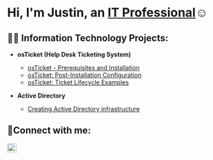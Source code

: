 <h1>Hi, I'm Justin, an <a href="https://linkedin.com/in/justin-sampson-721041373">IT Professional</a>☺</h1>

<h2>👨‍💻 Information Technology Projects:</h2>

- <b>osTicket (Help Desk Ticketing System)</b>
  - [osTicket - Prerequisites and Installation](https://github.com/KuraKiyuko/osticket-prereqs)
  - [osTicket: Post-Installation Configuration](https://github.com/KuraKiyuko/post-install-config)
  - [osTicket: Ticket Lifecycle Examples](https://github.com/KuraKiyuko/ticket-lifecycle)
 
- <b>Active Directory</b>
  - [Creating Active Directory infrastructure](https://github.com/KuraKiyuko/ad-prereqs)
  
<h2>🤳Connect with me:</h2>

[<img align="left" alt="Josh | LinkedIn" width="22px" src="https://cdn.jsdelivr.net/npm/simple-icons@v3/icons/linkedin.svg" />][linkedin]

[linkedin]: https://linkedin.com/in/justin-sampson-721041373
